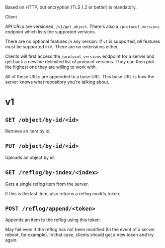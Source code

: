Based on HTTP, but encryption (TLS 1.2 or better) is mandatory.

Client 

API URLs are versioned, `/v1/get_object`. There's also a `/protocol_versions`
endpoint which lists the supported versions.

There are no optional features in any version. If `v1` is supported, *all*
features must be supported in it. There are no extensions either.

Clients will first access the `/protocol_versions` endpoint for a server and
get back a newline delimited list of protocol versions. They can then pick the
highest one they are willing to work with.

All of these URLs are appended to a base URL. This base URL is how the server
knows what repository you're talking about.

# v1 

## `GET /object/by-id/<id>`

Retrieve an item by id.

## `PUT /object/by-id/<id>`

Uploads an object by id.

## `GET /reflog/by-index/<index>`

Gets a single reflog item from the server.

If this is the last item, also returns a reflog modify token.

## `POST /reflog/append/<token>`

Appends an item to the reflog using this token.

May fail even if the reflog has not been modified (In the event of a server
reboot, for example). In that case, clients should get a new token and try
again.

